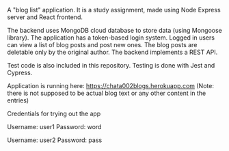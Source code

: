 A "blog list" application. It is a study assignment, made using Node Express server and React frontend.

The backend uses MongoDB cloud database to store data (using Mongoose library). The application has a token-based login system. Logged in users can view a list of blog posts and post new ones. The blog posts are deletable only by the original author. The backend implements a REST API. 

Test code is also included in this repository. Testing is done with Jest and Cypress.

Application is running here: https://chata002blogs.herokuapp.com
(Note: there is not supposed to be actual blog text or any other content in the entries)

Credentials for trying out the app

Username: user1 
Password: word

Username: user2 
Password: pass
